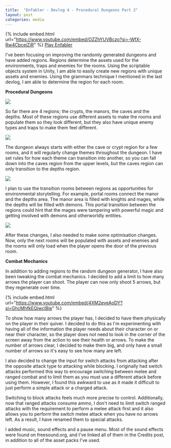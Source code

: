 ```yaml
---
title:  "Enfabler - Devlog 4 - Procedural Dungeons Part 2"
layout: post
categories: media
---
```


{% include embed.html url="https://www.youtube.com/embed/OZZhYUVBczo?si=-WfX-Rw4CbceiZiR" %}
[Play Enfabler](https://andrewjscott02.itch.io/enfabler)

I've been focusing on improving the randomly generated dungeons and have added regions. Regions determine the assets used for the environments, traps and enemies for the rooms. Using the scriptable objects system in Unity, I am able to easily create new regions with unique assets and enemies. Using the grammars technique I mentioned in the last devlog, I am able to determine the region for each room.


**Procedural Dungeons**

![](https://img.itch.zone/aW1hZ2UvMjMyNDk1MC8xMzk4OTEyOC5wbmc=/original/9i%2FiJL.png)

So far there are 4 regions; the crypts, the manors, the caves and the depths. Most of these regions use different assets to make the rooms and populate them so they look different, but they also have unique enemy types and traps to make them feel different.

![](https://img.itch.zone/aW1hZ2UvMjMyNDk1MC8xMzk4OTEzMC5wbmc=/original/af5mX%2F.png)

The dungeon always starts with either the cave or crypt region for a few rooms, and it will regularly change themes throughout the dungeon. I have set rules for how each theme can transition into another, so you can fall down into the caves region from the upper levels, but the caves region can only transition to the depths region.

![](https://img.itch.zone/aW1hZ2UvMjMyNDk1MC8xMzk4OTEyOS5wbmc=/original/O%2FaVRZ.png)

I plan to use the transition rooms between regions as opportunities for environmental storytelling. For example, portal rooms connect the manor and the depths area. The manor area is filled with knights and mages, while the depths will be filled with demons. This portal transition between the regions could hint that the mages were tampering with powerful magic and getting involved with demons and otherworldly entities.

![](https://img.itch.zone/aW1nLzEzOTg5MjYzLnBuZw==/original/9dGSA6.png)

After these changes, I also needed to make some optimisation changes. Now, only the next rooms will be populated with assets and enemies and the rooms will only load when the player opens the door of the previous room.

**Combat Mechanics**

In addition to adding regions to the random dungeon generator, I have also been tweaking the combat mechanics. I decided to add a limit to how many arrows the player can shoot. The player can now only shoot 5 arrows, but they regenerate over time.

{% include embed.html url="https://www.youtube.com/embed/4XM2eveAoDY?si=GhcMhfkEQjwcIBie" %}

To show how many arrows the player has, I decided to have them physically on the player in their quiver. I decided to do this as I'm experimenting with having all of the information the player needs about their character on or near their character, so the player does not need to look in the corner of the screen away from the action to see their health or arrows. To make the number of arrows clear, I decided to make them big, and only have a small number of arrows so it's easy to see how many are left.

I also decided to change the input for switch attacks from attacking after the opposite attack type to attacking while blocking. I originally had switch attacks performed this way to encourage switching between melee and ranged combat and to limit them as you must use a different attack before using them. However, I found this awkward to use as it made it difficult to just perform a simple attack or a charged attack. 

Switching to block attacks feels much more precise to control. Additionally, now that ranged attacks consume ammo, I don't need to limit switch ranged attacks with the requirement to perform a melee attack first and it also allows you to perform the switch melee attack when you have no arrows left. As a result, I have renamed them to special attacks.

I added music, sound effects and a pause menu. Most of the sound effects were found on freesound.org, and I've linked all of them in the Credits post, in addition to all of the asset packs I've used.
